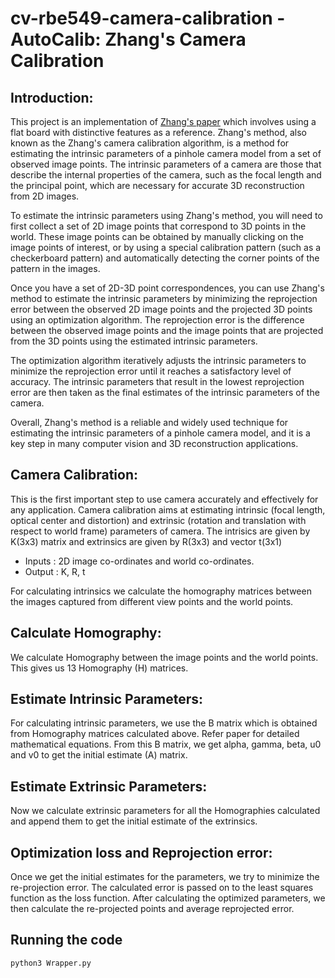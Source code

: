 # cv-rbe549-camera-calibration - AutoCalib: Zhang's Camera Calibration

## Introduction:

This project is an implementation of [Zhang's paper](https://www.microsoft.com/en-us/research/wp-content/uploads/2016/02/tr98-71.pdf) which involves using a flat board with distinctive features as a reference. Zhang's method, also known as the Zhang's camera calibration algorithm, is a method for estimating the intrinsic parameters of a pinhole camera model from a set of observed image points. The intrinsic parameters of a camera are those that describe the internal properties of the camera, such as the focal length and the principal point, which are necessary for accurate 3D reconstruction from 2D images.

To estimate the intrinsic parameters using Zhang's method, you will need to first collect a set of 2D image points that correspond to 3D points in the world. These image points can be obtained by manually clicking on the image points of interest, or by using a special calibration pattern (such as a checkerboard pattern) and automatically detecting the corner points of the pattern in the images.

Once you have a set of 2D-3D point correspondences, you can use Zhang's method to estimate the intrinsic parameters by minimizing the reprojection error between the observed 2D image points and the projected 3D points using an optimization algorithm. The reprojection error is the difference between the observed image points and the image points that are projected from the 3D points using the estimated intrinsic parameters.

The optimization algorithm iteratively adjusts the intrinsic parameters to minimize the reprojection error until it reaches a satisfactory level of accuracy. The intrinsic parameters that result in the lowest reprojection error are then taken as the final estimates of the intrinsic parameters of the camera.

Overall, Zhang's method is a reliable and widely used technique for estimating the intrinsic parameters of a pinhole camera model, and it is a key step in many computer vision and 3D reconstruction applications.

## Camera Calibration:

This is the first important step to use camera accurately and effectively for any application. Camera calibration aims at estimating intrinsic (focal length, optical center and distortion) and extrinsic (rotation and translation with respect to world frame) parameters of camera. The intrisics are given by K(3x3) matrix and extrinsics are given by R(3x3) and vector t(3x1)

- Inputs : 2D image co-ordinates and world co-ordinates.
- Output : K, R, t

For calculating intrinsics we calculate the homography matrices between the images captured from different view points and the world points.

## Calculate Homography:
We calculate Homography between the image points and the world points. This gives us 13 Homography (H) matrices. 

## Estimate Intrinsic Parameters:
For calculating intrinsic parameters, we use the B matrix which is obtained from Homography matrices calculated above. Refer paper for detailed mathematical equations. From this B matrix, we get alpha, gamma, beta, u0 and v0 to get the initial estimate (A) matrix.

## Estimate Extrinsic Parameters:
Now we calculate extrinsic parameters for all the Homographies calculated and append them to get the initial estimate of the extrinsics.

## Optimization loss and Reprojection error:
Once we get the initial estimates for the parameters, we try to minimize the re-projection error. The calculated error is passed on to the least squares function as the loss function. After calculating the optimized parameters, we then calculate the re-projected points and average reprojected error.


## Running the code

```sh
python3 Wrapper.py
```
